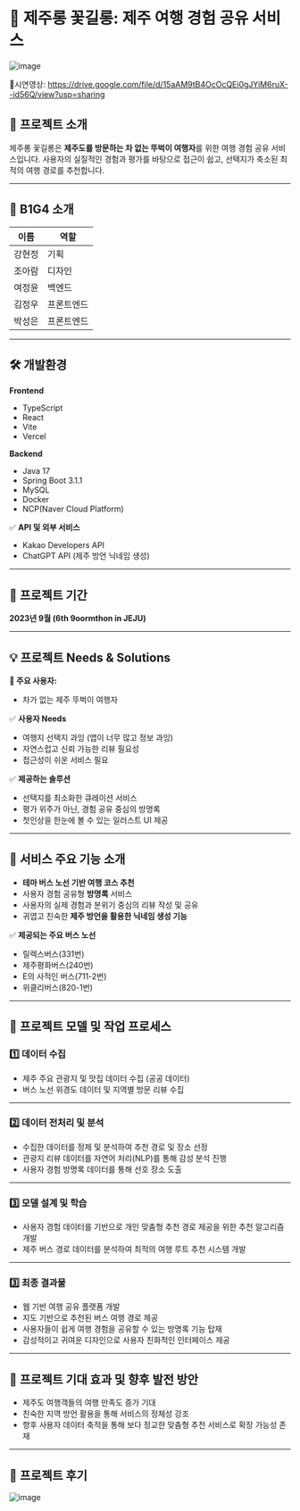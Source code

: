 # 🌸 제주롱 꽃길롱: 제주 여행 경험 공유 서비스


![image](https://github.com/user-attachments/assets/475b0f9c-678d-4147-9e39-174ad58c5a8f)

🔗시연영상: https://drive.google.com/file/d/15aAM9tB4OcOcQEi0gJYiM6ruX--id56Q/view?usp=sharing


## 🚌 프로젝트 소개
제주롱 꽃길롱은 **제주도를 방문하는 차 없는 뚜벅이 여행자**를 위한 여행 경험 공유 서비스입니다. 사용자의 실질적인 경험과 평가를 바탕으로 접근이 쉽고, 선택지가 축소된 최적의 여행 경로를 추천합니다.

---

## 👥 B1G4 소개
| 이름 | 역할 | 
|------|------|
| 강현정 | 기획 | 
| 조아람 | 디자인 | 
| 여정윤 | 백엔드 |
| 김정우 | 프론트엔드 | 
| 박성은 | 프론트엔드 | 

---

## 🛠 개발환경
**Frontend**  
- TypeScript  
- React  
- Vite  
- Vercel  

**Backend**
- Java 17  
- Spring Boot 3.1.1  
- MySQL  
- Docker  
- NCP(Naver Cloud Platform)  

✅ **API 및 외부 서비스**  
- Kakao Developers API  
- ChatGPT API (제주 방언 닉네임 생성)

---

## 📅 프로젝트 기간
**2023년 9월 (6th 9oormthon in JEJU)**

---

## 💡 프로젝트 Needs & Solutions
**🎯 주요 사용자:**
- 차가 없는 제주 뚜벅이 여행자  

✅ **사용자 Needs**
- 여행지 선택지 과잉 (앱이 너무 많고 정보 과잉)
- 자연스럽고 신뢰 가능한 리뷰 필요성
- 접근성이 쉬운 서비스 필요

✅ **제공하는 솔루션**
- 선택지를 최소화한 큐레이션 서비스
- 평가 위주가 아닌, 경험 공유 중심의 방명록
- 첫인상을 한눈에 볼 수 있는 일러스트 UI 제공

---

## 🚀 서비스 주요 기능 소개
- **테마 버스 노선 기반 여행 코스 추천**
- 사용자 경험 공유형 **방명록** 서비스
- 사용자의 실제 경험과 분위기 중심의 리뷰 작성 및 공유
- 귀엽고 친숙한 **제주 방언을 활용한 닉네임 생성 기능**

✅ **제공되는 주요 버스 노선**
- 릴렉스버스(331번)
- 제주평화버스(240번)
- E의 사적인 버스(711-2번)
- 위클리버스(820-1번)

---

## 🚀 프로젝트 모델 및 작업 프로세스

### 1️⃣ 데이터 수집
- 제주 주요 관광지 및 맛집 데이터 수집 (공공 데이터)
- 버스 노선 위경도 데이터 및 지역별 방문 리뷰 수집

---

### 2️⃣ 데이터 전처리 및 분석
- 수집한 데이터를 정제 및 분석하여 추천 경로 및 장소 선정
- 관광지 리뷰 데이터를 자연어 처리(NLP)를 통해 감성 분석 진행
- 사용자 경험 방명록 데이터를 통해 선호 장소 도출

---

### 3️⃣ 모델 설계 및 학습
- 사용자 경험 데이터를 기반으로 개인 맞춤형 추천 경로 제공을 위한 추천 알고리즘 개발
- 제주 버스 경로 데이터를 분석하여 최적의 여행 루트 추천 시스템 개발

---

### 3️⃣ 최종 결과물
- 웹 기반 여행 공유 플랫폼 개발
- 지도 기반으로 추천된 버스 여행 경로 제공
- 사용자들이 쉽게 여행 경험을 공유할 수 있는 방명록 기능 탑재
- 감성적이고 귀여운 디자인으로 사용자 친화적인 인터페이스 제공

---

## 📌 프로젝트 기대 효과 및 향후 발전 방안
- 제주도 여행객들의 여행 만족도 증가 기대
- 친숙한 지역 방언 활용을 통해 서비스의 정체성 강조
- 향후 사용자 데이터 축적을 통해 보다 정교한 맞춤형 추천 서비스로 확장 가능성 존재

---

## 🎉 프로젝트 후기
![image](https://github.com/user-attachments/assets/322b8326-e401-4bb6-b9be-d7183ecf3970)


